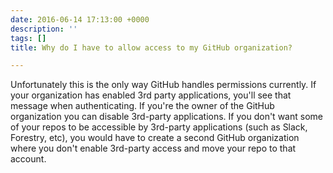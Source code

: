 ```yaml
---
date: 2016-06-14 17:13:00 +0000
description: ''
tags: []
title: Why do I have to allow access to my GitHub organization?

---
```

Unfortunately this is the only way GitHub handles permissions currently.  If your organization has enabled 3rd party applications, you'll see that message when authenticating.  If you're the owner of the GitHub organization you can disable 3rd-party applications.  If you don't want some of your repos to be accessible by 3rd-party applications (such as Slack, Forestry, etc), you would have to create a second GitHub organization where you don't enable 3rd-party access and move your repo to that account. 